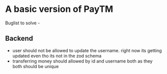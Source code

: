 
# A basic version of PayTM
 Buglist to solve - 
 ## Backend
 - user should not be allowed to update the username. right now its getting updated even tho its not in the zod schema
 - transferring money should allowed by id and username both as they both should be unique
